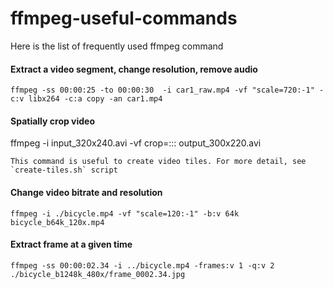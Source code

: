 # ffmpeg-useful-commands
Here is the list of frequently used ffmpeg command

#### Extract a video segment, change resolution, remove audio
```
ffmpeg -ss 00:00:25 -to 00:00:30  -i car1_raw.mp4 -vf "scale=720:-1" -c:v libx264 -c:a copy -an car1.mp4
```

#### Spatially crop video

ffmpeg -i input_320x240.avi -vf crop=<w>:<h>:<x>:<y> output_300x220.avi
```
This command is useful to create video tiles. For more detail, see `create-tiles.sh` script

```
#### Change video bitrate and resolution
```
ffmpeg -i ./bicycle.mp4 -vf "scale=120:-1" -b:v 64k bicycle_b64k_120x.mp4
```

#### Extract frame at a given time
```
ffmpeg -ss 00:00:02.34 -i ../bicycle.mp4 -frames:v 1 -q:v 2 ./bicycle_b1248k_480x/frame_0002.34.jpg
```
